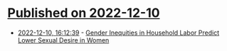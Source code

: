 # [Published on 2022-12-10](index.md)

* [2022-12-10, 16:12:39](https://news.ycombinator.com/item?id=33933776) - [Gender Inequities in Household Labor Predict Lower Sexual Desire in Women](https://pubmed.ncbi.nlm.nih.gov/36112330/)
